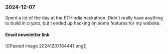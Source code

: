 ### 2024-12-07
Spent a lot of the day at the ETHIndia hackathon. Didn't really have anything to build in crypto, but I ended up hacking on some features for my website.
#### Email newsletter link
![[Pasted image 20241207164441.png]]
